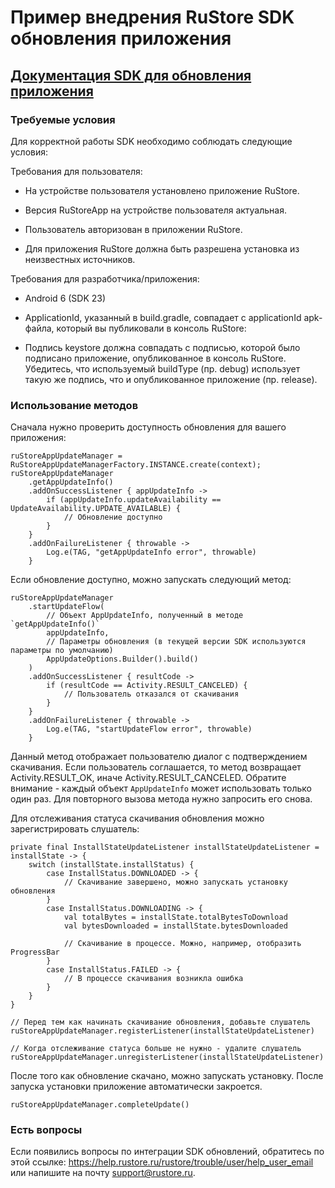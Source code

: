 # Пример внедрения RuStore SDK обновления приложения
## [Документация SDK для обновления приложения](https://help.rustore.ru/rustore/for_developers/developer-documentation/sdk_updates)

### Требуемые условия

Для корректной работы SDK необходимо соблюдать следующие условия:

Требования для пользователя:
- На устройстве пользователя установлено приложение RuStore.

- Версия RuStoreApp на устройстве пользователя актуальная.

- Пользователь  авторизован в приложении RuStore.

- Для приложения RuStore должна быть разрешена установка из неизвестных источников.

Требования для разработчика/приложения:

- Android 6 (SDK 23)

- ApplicationId, указанный в build.gradle, совпадает с applicationId apk-файла, который вы публиковали в консоль RuStore:

- Подпись keystore должна совпадать с подписью, которой было подписано приложение, опубликованное в консоль RuStore. Убедитесь, что используемый buildType (пр. debug) использует такую же подпись, что и опубликованное приложение (пр. release).

### Использование методов

Сначала нужно проверить доступность обновления для вашего приложения:

```
ruStoreAppUpdateManager = RuStoreAppUpdateManagerFactory.INSTANCE.create(context);
ruStoreAppUpdateManager
    .getAppUpdateInfo()
    .addOnSuccessListener { appUpdateInfo ->
        if (appUpdateInfo.updateAvailability == UpdateAvailability.UPDATE_AVAILABLE) {
            // Обновление доступно
        }
    }
    .addOnFailureListener { throwable ->
        Log.e(TAG, "getAppUpdateInfo error", throwable)
    }
```

Если обновление доступно, можно запускать следующий метод:

```
ruStoreAppUpdateManager
    .startUpdateFlow(
        // Объект AppUpdateInfo, полученный в методе `getAppUpdateInfo()`
        appUpdateInfo, 
        // Параметры обновления (в текущей версии SDK используются параметры по умолчанию)
        AppUpdateOptions.Builder().build()
    )
    .addOnSuccessListener { resultCode ->
        if (resultCode == Activity.RESULT_CANCELED) {
            // Пользователь отказался от скачивания
        }
    }
    .addOnFailureListener { throwable ->
        Log.e(TAG, "startUpdateFlow error", throwable)
    }
```

Данный метод отображает пользователю диалог с подтверждением скачивания. Если пользователь соглашается, то метод возвращает Activity.RESULT_OK, иначе Activity.RESULT_CANCELED.
Обратите внимание - каждый объект ``AppUpdateInfo`` может использовать только один раз. Для повторного вызова метода нужно запросить его снова.

Для отслеживания статуса скачивания обновления можно зарегистрировать слушатель:

```
private final InstallStateUpdateListener installStateUpdateListener = installState -> {
    switch (installState.installStatus) {
        case InstallStatus.DOWNLOADED -> {
            // Скачивание завершено, можно запускать установку обновления
        }
        case InstallStatus.DOWNLOADING -> {
            val totalBytes = installState.totalBytesToDownload
            val bytesDownloaded = installState.bytesDownloaded
            
            // Скачивание в процессе. Можно, например, отобразить ProgressBar
        }
        case InstallStatus.FAILED -> {
            // В процессе скачивания возникла ошибка
        }
    }
}

// Перед тем как начинать скачивание обновления, добавьте слушатель
ruStoreAppUpdateManager.registerListener(installStateUpdateListener)

// Когда отслеживание статуса больше не нужно - удалите слушатель
ruStoreAppUpdateManager.unregisterListener(installStateUpdateListener)
```

После того как обновление скачано, можно запускать установку. После запуска установки приложение автоматически закроется.

```
ruStoreAppUpdateManager.completeUpdate()
```

### Есть вопросы
Если появились вопросы по интеграции SDK обновлений, обратитесь по этой ссылке:
https://help.rustore.ru/rustore/trouble/user/help_user_email
или напишите на почту support@rustore.ru.
